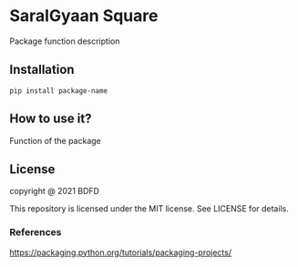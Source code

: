 <!--
 * @Author: BDFD
 * @Date: 2021-10-27 18:39:19
 * @LastEditTime: 2021-10-27 18:59:05
 * @LastEditors: BDFD
 * @Description: In User Settings Edit
 * @FilePath: \6.0-PyPI_Missing_Value_Table\README.md
-->

# SaralGyaan Square

Package function description

## Installation

`pip install package-name`

## How to use it?

Function of the package

## License

copyright @ 2021 BDFD

This repository is licensed under the MIT license. See LICENSE for details.

### References

https://packaging.python.org/tutorials/packaging-projects/
